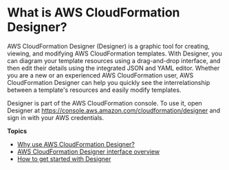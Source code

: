 # What is AWS CloudFormation Designer?<a name="working-with-templates-cfn-designer"></a>

AWS CloudFormation Designer \(Designer\) is a graphic tool for creating, viewing, and modifying AWS CloudFormation templates\. With Designer, you can diagram your template resources using a drag\-and\-drop interface, and then edit their details using the integrated JSON and YAML editor\. Whether you are a new or an experienced AWS CloudFormation user, AWS CloudFormation Designer can help you quickly see the interrelationship between a template's resources and easily modify templates\.

Designer is part of the AWS CloudFormation console\. To use it, open Designer at [https://console\.aws\.amazon\.com/cloudformation/designer](https://console.aws.amazon.com/cloudformation/designer) and sign in with your AWS credentials\.

**Topics**
+ [Why use AWS CloudFormation Designer?](working-with-templates-cfn-designer-why.md)
+ [AWS CloudFormation Designer interface overview](working-with-templates-cfn-designer-overview.md)
+ [How to get started with Designer](working-with-templates-cfn-designer-additional-info.md)